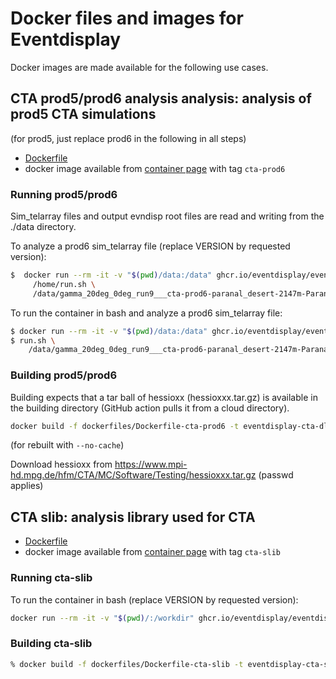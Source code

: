 # Docker files and images for Eventdisplay

Docker images are made available for the following use cases.

## CTA prod5/prod6 analysis analysis: analysis of prod5 CTA simulations

(for prod5, just replace prod6 in the following in all steps)

- [Dockerfile](dockerfiles/Dockerfile-cta-prod6) 
- docker image available from [container page](https://github.com/Eventdisplay/Eventdisplay/pkgs/container/eventdisplay) with tag `cta-prod6`

### Running prod5/prod6

Sim_telarray files and output evndisp root files are read and writing from the ./data directory.

To analyze a prod6 sim_telarray file (replace VERSION by requested version):

```bash
$  docker run --rm -it -v "$(pwd)/data:/data" ghcr.io/eventdisplay/eventdisplay:VERSION-cta-prod6 \
     /home/run.sh \
     /data/gamma_20deg_0deg_run9___cta-prod6-paranal_desert-2147m-Paranal-dark_cone10.simtel.zst
```

To run the container in bash and analyze a prod6 sim_telarray file:

```bash
$ docker run --rm -it -v "$(pwd)/data:/data" ghcr.io/eventdisplay/eventdisplay:VERSION-cta-prod6 bash
$ run.sh \
    /data/gamma_20deg_0deg_run9___cta-prod6-paranal_desert-2147m-Paranal-dark_cone10.simtel.zst
```

### Building prod5/prod6

Building expects that a tar ball of hessioxx (hessioxxx.tar.gz) is available in the building directory (GitHub action pulls it from a cloud directory).

```bash
docker build -f dockerfiles/Dockerfile-cta-prod6 -t eventdisplay-cta-dl1-prod6 .
```

(for rebuilt with `--no-cache`)

Download hessioxx from https://www.mpi-hd.mpg.de/hfm/CTA/MC/Software/Testing/hessioxxx.tar.gz (passwd applies)

## CTA slib: analysis library used for CTA

- [Dockerfile](dockerfiles/Dockerfile-cta-slib) 
- docker image available from [container page](https://github.com/Eventdisplay/Eventdisplay/pkgs/container/eventdisplay) with tag `cta-slib`

### Running cta-slib

To run the container in bash (replace VERSION by requested version):

```bash
docker run --rm -it -v "$(pwd)/:/workdir" ghcr.io/eventdisplay/eventdisplay:VERSION-cta-slib bash
```

### Building cta-slib

```bash
% docker build -f dockerfiles/Dockerfile-cta-slib -t eventdisplay-cta-slib .
```
